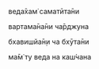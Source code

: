 веда̄хам̇ саматӣта̄ни

вартама̄на̄ни ча̄рджуна

бхавишйа̄н̣и ча бхӯта̄ни

ма̄м̇ ту веда на каш́чана